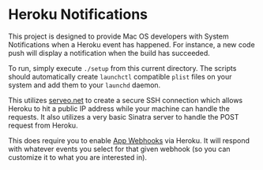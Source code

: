 # Heroku Notifications

This project is designed to provide Mac OS developers with System Notifications when a Heroku event has happened. For instance, a new code push will display a notification when the build has succeeded.

To run, simply execute `./setup` from this current directory. The scripts should automatically create `launchctl` compatible `plist` files on your system and add them to your `launchd` daemon.

This utilizes [serveo.net](https://serveo.net) to create a secure SSH connection which allows Heroku to hit a public IP address while your machine can handle the requests. It also utilizes a very basic Sinatra server to handle the POST request from Heroku.

This does require you to enable [App Webhooks](https://devcenter.heroku.com/articles/app-webhooks) via Heroku. It will respond with whatever events you select for that given webhook (so you can customize it to what you are interested in).
